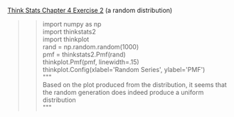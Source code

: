 [Think Stats Chapter 4 Exercise 2](http://greenteapress.com/thinkstats2/html/thinkstats2005.html#toc41) (a random distribution)

>> import numpy as np <br />
  import thinkstats2<br />
  import thinkplot<br />
  rand = np.random.random(1000)<br />
  pmf = thinkstats2.Pmf(rand)<br />
  thinkplot.Pmf(pmf, linewidth=.15)<br />
  thinkplot.Config(xlabel='Random Series', ylabel='PMF')<br />
  """<br />
  Based on the plot produced from the distribution, it seems that the random generation does indeed produce a uniform distribution<br />
  """<br />
